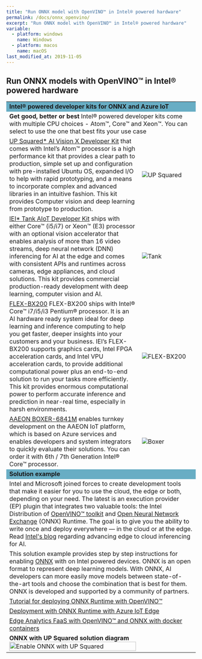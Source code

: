 ```yaml
---
title: "Run ONNX model with OpenVINO™ in Intel® powered hardware"
permalink: /docs/onnx_openvino/
excerpt: "Run ONNX model with OpenVINO™ in Intel® powered hardware"
variable:
  - platform: windows
    name: Windows
  - platform: macos
    name: macOS
last_modified_at: 2019-11-05
---
```


## Run ONNX models with OpenVINO™ in Intel® powered hardware

<html><table><tr bgcolor="#68adc4"><td colspan="2"><b>
Intel® powered developer kits for ONNX and Azure IoT
<tr><td colspan="2">
<b>Get good, better or best</b> Intel® powered developer kits come with multiple CPU choices - Atom™, Core™ and Xeon™. You can select to use the one that best fits your use case
</td></tr>
<tr><td><a href="https://software.intel.com/en-us/iot/hardware/up-squared-ai-vision-dev-kit" target="_blank">UP Squared* AI Vision X Developer Kit</a> that comes with Intel’s Atom™ processor is a high performance kit that provides a clear path to production, simple set up and configuration with pre-installed Ubuntu OS, expanded I/O to help with rapid prototyping, and a means to incorporate complex and advanced libraries in an intuitive fashion. This  kit provides Computer vision and deep learning from prototype to production.
</td>
<td width="30%">
<img src="{{'assets/images/devices_up2.png' | relative_url}}" alt="UP Squared">
</td></tr>
<tr><td><a href="https://software.intel.com/en-us/iot/hardware/iei-tank-dev-kit-core" target="_blank">IEI* Tank AIoT Developer Kit</a> ships with either Core™ (i5/i7) or Xeon™ (E3) processor with an optional vision accelerator that enables analysis of more than 16 video streams, deep neural network (DNN) inferencing for AI at the edge and comes with consistent APIs and runtimes across cameras, edge appliances, and cloud solutions. This  kit provides commercial production-ready development with deep learning, computer vision and AI.
</td>
<td width="30%">
<img src="{{'assets/images/devices_tank2.png' | relative_url}}" alt="Tank">
</td></tr>
<tr><td><a href="https://www.ieiworld.com/en/product/model.php?II=606" target="_blank">FLEX-BX200</a> FLEX-BX200 ships with Intel® Core™ i7/i5/i3 Pentium® processor. It is an AI hardware ready system ideal for deep learning and inference computing to help you get faster, deeper insights into your customers and your business. IEI’s FLEX-BX200 supports graphics cards, Intel FPGA acceleration cards, and Intel VPU acceleration cards, to provide additional computational power plus an end-to-end solution to run your tasks more efficiently. This kit provides  enormous computational power to perform accurate inference and prediction in near-real time, especially in harsh environments.
</td>
<td width="30%">
<img src="{{'assets/images/devices_flex.png' | relative_url}}" alt="FLEX-BX200">
</td></tr>
<tr><td><a href="https://www.aaeon.com/en/p/vision-system-box-pc-boxer-6841m" target="_blank">AAEON BOXER-6841M</a> enables turnkey development on the AAEON IoT platform, which is based on Azure services and enables developers and system integrators to quickly evaluate their solutions. You can order it with 6th / 7th Generation Intel® Core™ processor.
</td>
<td width="30%">
<img src="{{'assets/images/devices_boxer.png' | relative_url}}" alt="Boxer">
</td></tr>
<tr bgcolor="#68adc4"><td colspan="2"><b>
Solution example
</b></td></tr>
<tr><td colspan="2">
Intel and Microsoft joined forces to create development tools that make it easier for you to use the cloud, the edge or both, depending on your need. The latest is an execution provider (EP) plugin that integrates two valuable tools: the Intel Distribution of <a href="https://software.intel.com/en-us/openvino-toolkit" target="_blank">OpenVINO™ toolkit</a> and <a href="https://onnx.ai/" target="_blank">Open Neural Network Exchange</a> (ONNX) Runtime. The goal is to give you the ability to write once and deploy everywhere — in the cloud or at the edge. 
Read <a href="https://blogs.intel.com/iot/2019/08/21/intel-and-microsoft-advance-edge-to-cloud-inference-for-ai/#gs.5vaef1" target="_blank">Intel's blog</a> regarding advancing edge to cloud inferencing for AI.
</td></tr>
<tr><td colspan="2">
This solution example provides step by step instructions for enabling <a href="https://onnx.ai/" target="_blank">ONNX</a> with on Intel powered devices. ONNX is an open format to represent deep learning models. With ONNX, AI developers can more easily move models between state-of-the-art tools and choose the combination that is best for them. ONNX is developed and supported by a community of partners.
</td></tr>
<tr><td colspan="2">
<a href="https://github.com/Azure-Samples/onnxruntime-iot-edge/blob/master/README-ONNXRUNTIME-OpenVINO.md" target="_blank">Tutorial for deploying ONNX Runtime with OpenVINO™</a> 
</td></tr>
<tr><td colspan="2">
<a href="https://github.com/Azure-Samples/onnxruntime-iot-edge" target="_blank">Deployment with ONNX Runtime with Azure IoT Edge</a> 
</td></tr>
<tr><td colspan="2">
<a href="https://github.com/intel/Edge-Analytics-FaaS/tree/R1_2019/Azure-IoT-Edge/OnnxRuntime" target="_blank">Edge Analytics FaaS with OpenVINO™ and ONNX with docker containers</a> 
</td></tr>
<tr><td><b>
ONNX with UP Squared solution diagram</b>
<img src="{{'/assets/images/devices_onnx_up2.png' | relative_url}}" alt="Enable ONNX with UP Squared" width="100%">
</td></tr>

